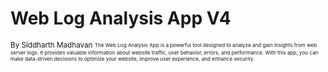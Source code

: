 # Web Log Analysis App V4
<sub> By Siddharth Madhavan <sub>
<sup> The Web Log Analysis App is a powerful tool designed to analyze and gain insights from web server logs. It provides valuable information about website traffic, user behavior, errors, and performance. With this app, you can make data-driven decisions to optimize your website, improve user experience, and enhance security. <sup>

